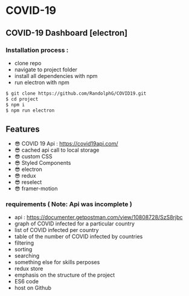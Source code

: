 # COVID-19 


## COVID-19 Dashboard [electron]

### Installation process :

- clone repo
- navigate to project folder
- install all dependencies with npm
- run electron with npm 


```bash
$ git clone https://github.com/RandolphG/COVID19.git
$ cd project
$ npm i
$ npm run electron 
```
## Features
- 😎 COVID 19 Api : https://covid19api.com/ 
- 😎 cached api call to local storage
- 😎 custom CSS
- 😎 Styled Components
- 😎 electron
- 😎 redux
- 😎 reselect
- 😎 framer-motion

### requirements ( **Note**: Api was incomplete )

-  api : https://documenter.getpostman.com/view/10808728/SzS8rjbc
- graph of COVID infected for a particular country
- list of COVID infected per country
- table of the number of COVID infected by countries
- filtering
- sorting
- searching
- something else for skills perposes
- redux store
- emphasis on the structure of the project
- ES6 code
- host on Github

